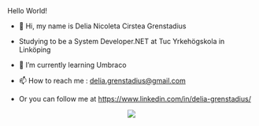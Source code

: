 <div align="center"> </div> Hello World!

- 👋 Hi, my name is Delia Nicoleta Cirstea Grenstadius
- Studying to be a System Developer.NET at Tuc Yrkehögskola in Linköping
- 🌱 I’m currently learning Umbraco

- 📫 How to reach me : delia.grenstadius@gmail.com
- Or you can follow me at https://www.linkedin.com/in/delia-grenstadius/
 </div>

<div align="center">
  <a href="https://github.com/AnnieOhlen/github-readme-stats">
    <img src="https://github-readme-stats.vercel.app/api/top-langs/?username=AnnieOhlen&layout=compact&langs_count=10&theme=cobalt" />
  </a>
</div>

<!---
deliacirstea/deliacirstea is a ✨ special ✨ repository because its `README.md` (this file) appears on your GitHub profile.
You can click the Preview link to take a look at your changes.
--->
